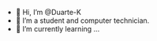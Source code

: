 - 👋 Hi, I’m @Duarte-K
- 👀 I’m a student and computer technician.
- 🌱 I’m currently learning ...

<!---
Duarte-K/Duarte-K is a ✨ special ✨ repository because its `README.md` (this file) appears on your GitHub profile.
You can click the Preview link to take a look at your changes.
--->
